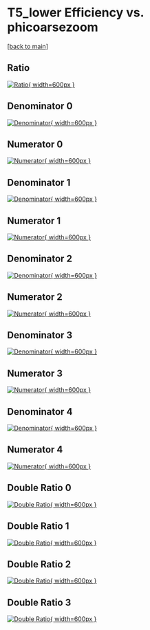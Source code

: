# T5_lower Efficiency vs. phicoarsezoom

[[back to main](./)]



## Ratio

[![Ratio](../mtv/var/T5_lower_vtr_211_1_eff_phicoarsezoom.png){ width=600px }](../mtv/var/T5_lower_vtr_211_1_eff_phicoarsezoom.pdf)

## Denominator 0

[![Denominator](../mtv/den/T5_lower_vtr_211_1_eff_phicoarsezoom_den0.png){ width=600px }](../mtv/den/T5_lower_vtr_211_1_eff_phicoarsezoom_den0.pdf)

## Numerator 0

[![Numerator](../mtv/num/T5_lower_vtr_211_1_eff_phicoarsezoom_num0.png){ width=600px }](../mtv/num/T5_lower_vtr_211_1_eff_phicoarsezoom_num0.pdf)

## Denominator 1

[![Denominator](../mtv/den/T5_lower_vtr_211_1_eff_phicoarsezoom_den1.png){ width=600px }](../mtv/den/T5_lower_vtr_211_1_eff_phicoarsezoom_den1.pdf)

## Numerator 1

[![Numerator](../mtv/num/T5_lower_vtr_211_1_eff_phicoarsezoom_num1.png){ width=600px }](../mtv/num/T5_lower_vtr_211_1_eff_phicoarsezoom_num1.pdf)

## Denominator 2

[![Denominator](../mtv/den/T5_lower_vtr_211_1_eff_phicoarsezoom_den2.png){ width=600px }](../mtv/den/T5_lower_vtr_211_1_eff_phicoarsezoom_den2.pdf)

## Numerator 2

[![Numerator](../mtv/num/T5_lower_vtr_211_1_eff_phicoarsezoom_num2.png){ width=600px }](../mtv/num/T5_lower_vtr_211_1_eff_phicoarsezoom_num2.pdf)

## Denominator 3

[![Denominator](../mtv/den/T5_lower_vtr_211_1_eff_phicoarsezoom_den3.png){ width=600px }](../mtv/den/T5_lower_vtr_211_1_eff_phicoarsezoom_den3.pdf)

## Numerator 3

[![Numerator](../mtv/num/T5_lower_vtr_211_1_eff_phicoarsezoom_num3.png){ width=600px }](../mtv/num/T5_lower_vtr_211_1_eff_phicoarsezoom_num3.pdf)

## Denominator 4

[![Denominator](../mtv/den/T5_lower_vtr_211_1_eff_phicoarsezoom_den4.png){ width=600px }](../mtv/den/T5_lower_vtr_211_1_eff_phicoarsezoom_den4.pdf)

## Numerator 4

[![Numerator](../mtv/num/T5_lower_vtr_211_1_eff_phicoarsezoom_num4.png){ width=600px }](../mtv/num/T5_lower_vtr_211_1_eff_phicoarsezoom_num4.pdf)

## Double Ratio 0

[![Double Ratio](../mtv/ratio/T5_lower_vtr_211_1_eff_phicoarsezoom_ratio0.png){ width=600px }](../mtv/ratio/T5_lower_vtr_211_1_eff_phicoarsezoom_ratio0.pdf)

## Double Ratio 1

[![Double Ratio](../mtv/ratio/T5_lower_vtr_211_1_eff_phicoarsezoom_ratio1.png){ width=600px }](../mtv/ratio/T5_lower_vtr_211_1_eff_phicoarsezoom_ratio1.pdf)

## Double Ratio 2

[![Double Ratio](../mtv/ratio/T5_lower_vtr_211_1_eff_phicoarsezoom_ratio2.png){ width=600px }](../mtv/ratio/T5_lower_vtr_211_1_eff_phicoarsezoom_ratio2.pdf)

## Double Ratio 3

[![Double Ratio](../mtv/ratio/T5_lower_vtr_211_1_eff_phicoarsezoom_ratio3.png){ width=600px }](../mtv/ratio/T5_lower_vtr_211_1_eff_phicoarsezoom_ratio3.pdf)

